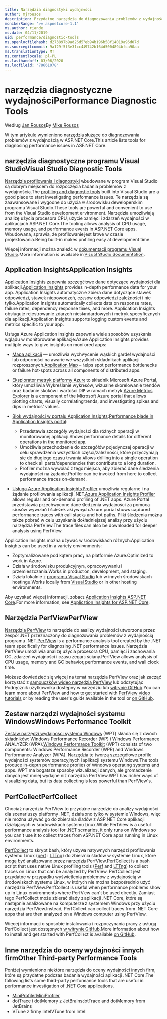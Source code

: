 ```yaml
---
title: Narzędzia diagnostyki wydajności
author: mjrousos
description: Przydatne narzędzia do diagnozowania problemów z wydajnością w aplikacjach ASP.NET Core.
monikerRange: '>= aspnetcore-1.1'
ms.author: riande
ms.date: 04/11/2019
uid: performance/diagnostic-tools
ms.openlocfilehash: d273897b9ad26d57eb94b196b58f14019a96d07d
ms.sourcegitcommit: 9a129f5f3e31cc449742b164d5004894bfca90aa
ms.translationtype: MT
ms.contentlocale: pl-PL
ms.lasthandoff: 03/06/2020
ms.locfileid: "78661078"
---
```

# <a name="performance-diagnostic-tools"></a><span data-ttu-id="f8372-103">narzędzia diagnostyczne wydajności</span><span class="sxs-lookup"><span data-stu-id="f8372-103">Performance Diagnostic Tools</span></span>

<span data-ttu-id="f8372-104">Według [Jan Rousos](https://github.com/mjrousos)</span><span class="sxs-lookup"><span data-stu-id="f8372-104">By [Mike Rousos](https://github.com/mjrousos)</span></span>

<span data-ttu-id="f8372-105">W tym artykule wymieniono narzędzia służące do diagnozowania problemów z wydajnością w ASP.NET Core.</span><span class="sxs-lookup"><span data-stu-id="f8372-105">This article lists tools for diagnosing performance issues in ASP.NET Core.</span></span>

## <a name="visual-studio-diagnostic-tools"></a><span data-ttu-id="f8372-106">narzędzia diagnostyczne programu Visual Studio</span><span class="sxs-lookup"><span data-stu-id="f8372-106">Visual Studio Diagnostic Tools</span></span>

<span data-ttu-id="f8372-107">[Narzędzia profilowania i diagnostyki](/visualstudio/profiling) wbudowane w program Visual Studio są dobrym miejscem do rozpoczęcia badania problemów z wydajnością.</span><span class="sxs-lookup"><span data-stu-id="f8372-107">The [profiling and diagnostic tools](/visualstudio/profiling) built into Visual Studio are a good place to start investigating performance issues.</span></span> <span data-ttu-id="f8372-108">Te narzędzia są zaawansowane i wygodne do użycia w środowisku deweloperskim programu Visual Studio.</span><span class="sxs-lookup"><span data-stu-id="f8372-108">These tools are powerful and convenient to use from the Visual Studio development environment.</span></span> <span data-ttu-id="f8372-109">Narzędzia umożliwiają analizę użycia procesora CPU, użycie pamięci i zdarzeń wydajności w aplikacjach ASP.NET Core.</span><span class="sxs-lookup"><span data-stu-id="f8372-109">The tooling allows analysis of CPU usage, memory usage, and performance events in ASP.NET Core apps.</span></span> <span data-ttu-id="f8372-110">Wbudowana, sprawia, że profilowanie jest łatwe w czasie projektowania.</span><span class="sxs-lookup"><span data-stu-id="f8372-110">Being built-in makes profiling easy at development time.</span></span>

<span data-ttu-id="f8372-111">Więcej informacji można znaleźć w [dokumentacji programu Visual Studio](/visualstudio/profiling/profiling-overview).</span><span class="sxs-lookup"><span data-stu-id="f8372-111">More information is available in [Visual Studio documentation](/visualstudio/profiling/profiling-overview).</span></span>

## <a name="application-insights"></a><span data-ttu-id="f8372-112">Application Insights</span><span class="sxs-lookup"><span data-stu-id="f8372-112">Application Insights</span></span>

<span data-ttu-id="f8372-113">[Application Insights](/azure/application-insights/app-insights-overview) zapewnia szczegółowe dane dotyczące wydajności dla aplikacji.</span><span class="sxs-lookup"><span data-stu-id="f8372-113">[Application Insights](/azure/application-insights/app-insights-overview) provides in-depth performance data for your app.</span></span> <span data-ttu-id="f8372-114">Application Insights automatycznie zbiera dane dotyczące stawek odpowiedzi, stawek niepowodzeń, czasów odpowiedzi zależności i nie tylko.</span><span class="sxs-lookup"><span data-stu-id="f8372-114">Application Insights automatically collects data on response rates, failure rates, dependency response times, and more.</span></span> <span data-ttu-id="f8372-115">Application Insights obsługuje rejestrowanie zdarzeń niestandardowych i metryk specyficznych dla aplikacji.</span><span class="sxs-lookup"><span data-stu-id="f8372-115">Application Insights supports logging custom events and metrics specific to your app.</span></span>

<span data-ttu-id="f8372-116">Usługa Azure Application Insights zapewnia wiele sposobów uzyskania wglądu w monitorowane aplikacje:</span><span class="sxs-lookup"><span data-stu-id="f8372-116">Azure Application Insights provides multiple ways to give insights on monitored apps:</span></span>

- <span data-ttu-id="f8372-117">[Mapa aplikacji](/azure/application-insights/app-insights-app-map) — umożliwia wychwycenie wąskich gardeł wydajności lub odporności na awarie we wszystkich składnikach aplikacji rozproszonych.</span><span class="sxs-lookup"><span data-stu-id="f8372-117">[Application Map](/azure/application-insights/app-insights-app-map) – helps spot performance bottlenecks or failure hot-spots across all components of distributed apps.</span></span>
- <span data-ttu-id="f8372-118">[Eksplorator metryk platformy Azure](/azure/azure-monitor/platform/metrics-getting-started) to składnik Microsoft Azure Portal, który umożliwia Wykreślanie wykresów, wizualne skorelowanie trendów oraz badanie skoków i wartości DIP w ramach metryk.</span><span class="sxs-lookup"><span data-stu-id="f8372-118">[Azure Metrics Explorer](/azure/azure-monitor/platform/metrics-getting-started) is a component of the Microsoft Azure portal that allows plotting charts, visually correlating trends, and investigating spikes and dips in metrics' values.</span></span>
- <span data-ttu-id="f8372-119">[Blok wydajności w portalu Application Insights](/azure/application-insights/app-insights-tutorial-performance):</span><span class="sxs-lookup"><span data-stu-id="f8372-119">[Performance blade in Application Insights portal](/azure/application-insights/app-insights-tutorial-performance):</span></span>

  - <span data-ttu-id="f8372-120">Przedstawia szczegóły wydajności dla różnych operacji w monitorowanej aplikacji.</span><span class="sxs-lookup"><span data-stu-id="f8372-120">Shows performance details for different operations in the monitored app.</span></span>
  - <span data-ttu-id="f8372-121">Umożliwia przechodzenie do szczegółów pojedynczej operacji w celu sprawdzenia wszystkich części/zależności, które przyczyniają się do długiego czasu trwania.</span><span class="sxs-lookup"><span data-stu-id="f8372-121">Allows drilling into a single operation to check all parts/dependencies that contribute to a long duration.</span></span>
  - <span data-ttu-id="f8372-122">Profiler można wywołać z tego miejsca, aby zbierać dane śledzenia wydajności na żądanie.</span><span class="sxs-lookup"><span data-stu-id="f8372-122">Profiler can be invoked from here to collect performance traces on-demand.</span></span>

- <span data-ttu-id="f8372-123">[Usługa Azure Application Insights Profiler](/azure/azure-monitor/app/profiler) umożliwia regularne i na żądanie profilowania aplikacji .NET.</span><span class="sxs-lookup"><span data-stu-id="f8372-123">[Azure Application Insights Profiler](/azure/azure-monitor/app/profiler) allows regular and on-demand profiling of .NET apps.</span></span>  <span data-ttu-id="f8372-124">Azure Portal przedstawia przechwycone dane śledzenia wydajności za pomocą stosów wywołań i ścieżek aktywnych.</span><span class="sxs-lookup"><span data-stu-id="f8372-124">Azure portal shows captured performance traces with call stacks and hot paths.</span></span> <span data-ttu-id="f8372-125">Pliki śledzenia można także pobrać w celu uzyskania dokładniejszej analizy przy użyciu narzędzia PerfView.</span><span class="sxs-lookup"><span data-stu-id="f8372-125">The trace files can also be downloaded for deeper analysis using PerfView.</span></span>

<span data-ttu-id="f8372-126">Application Insights można używać w środowiskach różnych:</span><span class="sxs-lookup"><span data-stu-id="f8372-126">Application Insights can be used in a variety environments:</span></span>

- <span data-ttu-id="f8372-127">Zoptymalizowane pod kątem pracy na platformie Azure.</span><span class="sxs-lookup"><span data-stu-id="f8372-127">Optimized to work in Azure.</span></span>
- <span data-ttu-id="f8372-128">Działa w środowisku produkcyjnym, opracowywaniu i przemieszczania.</span><span class="sxs-lookup"><span data-stu-id="f8372-128">Works in production, development, and staging.</span></span>
- <span data-ttu-id="f8372-129">Działa lokalnie z [programu Visual Studio](/azure/application-insights/app-insights-visual-studio) lub w innych środowiskach hostingu.</span><span class="sxs-lookup"><span data-stu-id="f8372-129">Works locally from [Visual Studio](/azure/application-insights/app-insights-visual-studio) or in other hosting environments.</span></span>

<span data-ttu-id="f8372-130">Aby uzyskać więcej informacji, zobacz [Application Insights ASP.NET Core](/azure/application-insights/app-insights-asp-net-core).</span><span class="sxs-lookup"><span data-stu-id="f8372-130">For more information, see [Application Insights for ASP.NET Core](/azure/application-insights/app-insights-asp-net-core).</span></span>

## <a name="perfview"></a><span data-ttu-id="f8372-131">Narzędzia PerfView</span><span class="sxs-lookup"><span data-stu-id="f8372-131">PerfView</span></span>

<span data-ttu-id="f8372-132">[Narzędzia PerfView](https://github.com/Microsoft/perfview) to narzędzie do analizy wydajności utworzone przez zespół .NET przeznaczony do diagnozowania problemów z wydajnością programu .NET.</span><span class="sxs-lookup"><span data-stu-id="f8372-132">[PerfView](https://github.com/Microsoft/perfview) is a performance analysis tool created by the .NET team specifically for diagnosing .NET performance issues.</span></span> <span data-ttu-id="f8372-133">Narzędzia PerfView umożliwia analizę użycia procesora CPU, pamięci i zachowania GC, zdarzeń wydajności i czasu zegara ściany.</span><span class="sxs-lookup"><span data-stu-id="f8372-133">PerfView allows analysis of CPU usage, memory and GC behavior, performance events, and wall clock time.</span></span>

<span data-ttu-id="f8372-134">Możesz dowiedzieć się więcej na temat narzędzia PerfView oraz jak zacząć korzystać z [samouczków wideo narzędzia PerfView](https://channel9.msdn.com/Series/PerfView-Tutorial) lub odczytując Podręcznik użytkownika dostępny w narzędziu lub [witrynie GitHub](https://github.com/Microsoft/perfview).</span><span class="sxs-lookup"><span data-stu-id="f8372-134">You can learn more about PerfView and how to get started with [PerfView video tutorials](https://channel9.msdn.com/Series/PerfView-Tutorial) or by reading the user's guide available in the tool or [on GitHub](https://github.com/Microsoft/perfview).</span></span>

## <a name="windows-performance-toolkit"></a><span data-ttu-id="f8372-135">Zestaw narzędzi wydajności systemu Windows</span><span class="sxs-lookup"><span data-stu-id="f8372-135">Windows Performance Toolkit</span></span>

<span data-ttu-id="f8372-136">[Zestaw narzędzi wydajności systemu Windows](/windows-hardware/test/wpt/) (WPT) składa się z dwóch składników: Windows Performance Recorder (WP) i Windows Performance ANALYZER (WPA).</span><span class="sxs-lookup"><span data-stu-id="f8372-136">[Windows Performance Toolkit](/windows-hardware/test/wpt/) (WPT) consists of two components: Windows Performance Recorder (WPR) and Windows Performance Analyzer (WPA).</span></span> <span data-ttu-id="f8372-137">Narzędzia te tworzą szczegółowe profile wydajności systemów operacyjnych i aplikacji systemu Windows.</span><span class="sxs-lookup"><span data-stu-id="f8372-137">The tools produce in-depth performance profiles of Windows operating systems and apps.</span></span> <span data-ttu-id="f8372-138">WPT ma bogatsze sposoby wizualizacji danych, ale gromadzenie danych jest mniej wydajne niż narzędzia PerfView.</span><span class="sxs-lookup"><span data-stu-id="f8372-138">WPT has richer ways of visualizing data, but its data collecting is less powerful than PerfView's.</span></span>

## <a name="perfcollect"></a><span data-ttu-id="f8372-139">PerfCollect</span><span class="sxs-lookup"><span data-stu-id="f8372-139">PerfCollect</span></span>

<span data-ttu-id="f8372-140">Chociaż narzędzia PerfView to przydatne narzędzie do analizy wydajności dla scenariuszy platformy .NET, działa ono tylko w systemie Windows, więc nie można używać go do zbierania śladów z ASP.NET Core aplikacji działających w środowiskach systemu Linux.</span><span class="sxs-lookup"><span data-stu-id="f8372-140">While PerfView is a useful performance analysis tool for .NET scenarios, it only runs on Windows so you can't use it to collect traces from ASP.NET Core apps running in Linux environments.</span></span>

<span data-ttu-id="f8372-141">[PerfCollect](https://github.com/dotnet/coreclr/blob/master/Documentation/project-docs/linux-performance-tracing.md) to skrypt bash, który używa natywnych narzędzi profilowania systemu Linux ([perf](https://perf.wiki.kernel.org/index.php/Main_Page) i [LTTng](https://lttng.org/)) do zbierania śladów w systemie Linux, które mogą być analizowane przez narzędzia PerfView.</span><span class="sxs-lookup"><span data-stu-id="f8372-141">[PerfCollect](https://github.com/dotnet/coreclr/blob/master/Documentation/project-docs/linux-performance-tracing.md) is a bash script that uses native Linux profiling tools ([Perf](https://perf.wiki.kernel.org/index.php/Main_Page) and [LTTng](https://lttng.org/)) to collect traces on Linux that can be analyzed by PerfView.</span></span> <span data-ttu-id="f8372-142">PerfCollect jest przydatne w przypadku wyświetlenia problemów z wydajnością w środowiskach systemu Linux, w których nie można bezpośrednio użyć narzędzia PerfView.</span><span class="sxs-lookup"><span data-stu-id="f8372-142">PerfCollect is useful when performance problems show up in Linux environments where PerfView can't be used directly.</span></span> <span data-ttu-id="f8372-143">Zamiast tego PerfCollect może zbierać ślady z aplikacji .NET Core, które są następnie analizowane na komputerze z systemem Windows przy użyciu narzędzia PerfView.</span><span class="sxs-lookup"><span data-stu-id="f8372-143">Instead, PerfCollect can collect traces from .NET Core apps that are then analyzed on a Windows computer using PerfView.</span></span>

<span data-ttu-id="f8372-144">Więcej informacji o sposobie instalowania i rozpoczynania pracy z usługą PerfCollect jest dostępnych [w witrynie GitHub](https://github.com/dotnet/coreclr/blob/master/Documentation/project-docs/linux-performance-tracing.md).</span><span class="sxs-lookup"><span data-stu-id="f8372-144">More information about how to install and get started with PerfCollect is available [on GitHub](https://github.com/dotnet/coreclr/blob/master/Documentation/project-docs/linux-performance-tracing.md).</span></span>

## <a name="other-third-party-performance-tools"></a><span data-ttu-id="f8372-145">Inne narzędzia do oceny wydajności innych firm</span><span class="sxs-lookup"><span data-stu-id="f8372-145">Other Third-party Performance Tools</span></span>

<span data-ttu-id="f8372-146">Poniżej wymieniono niektóre narzędzia do oceny wydajności innych firm, które są przydatne podczas badania wydajności aplikacji .NET Core.</span><span class="sxs-lookup"><span data-stu-id="f8372-146">The following lists some third-party performance tools that are useful in performance investigation of .NET Core applications.</span></span>

- [<span data-ttu-id="f8372-147">MiniProfiler</span><span class="sxs-lookup"><span data-stu-id="f8372-147">MiniProfiler</span></span>](https://miniprofiler.com/)
- <span data-ttu-id="f8372-148">dotTrace i dotMemory z JetBrains</span><span class="sxs-lookup"><span data-stu-id="f8372-148">dotTrace and dotMemory from JetBrains</span></span>
- <span data-ttu-id="f8372-149">VTune z firmy Intel</span><span class="sxs-lookup"><span data-stu-id="f8372-149">VTune from Intel</span></span>
